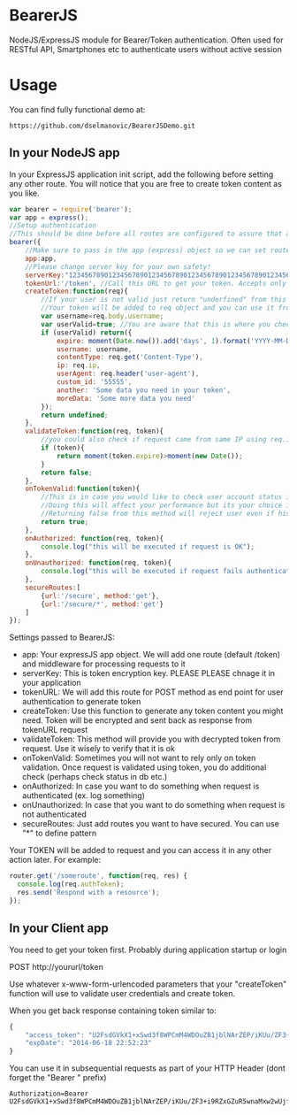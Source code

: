 BearerJS
========

NodeJS/ExpressJS module for Bearer/Token authentication.
Often used for RESTful API, Smartphones etc to authenticate users without active session

Usage
=====

You can find fully functional demo at:
```
https://github.com/dselmanovic/BearerJSDemo.git
```

In your NodeJS app
------------------
In your ExpressJS application init script, add the following before setting any other route. You will notice that you are free to create token content as you like.

```javascript
var bearer = require('bearer');
var app = express();
//Setup authentication
//This should be done before all routes are configured to assure that authorization will be first to execute
bearer({
    //Make sure to pass in the app (express) object so we can set routes
    app:app,
    //Please change server key for your own safety!
    serverKey:"12345678901234567890123456789012345678901234567890123456789012345678901234567890123456789012345678901234567890123456789012345678",
    tokenUrl:'/token', //Call this URL to get your token. Accepts only POST method
    createToken:function(req){
        //If your user is not valid just return "underfined" from this method.
        //Your token will be added to req object and you can use it from any method later
        var username=req.body.username;
        var userValid=true; //You are aware that this is where you check username/password in your DB, right!?
        if (userValid) return({
            expire: moment(Date.now()).add('days', 1).format('YYYY-MM-DD HH:mm:ss'),
            username: username,
            contentType: req.get('Content-Type'),
            ip: req.ip,
            userAgent: req.header('user-agent'),
            custom_id: '55555',
            another: 'Some data you need in your token',
            moreData: 'Some more data you need'
        });
        return undefined;
    },
    validateToken:function(req, token){
        //you could also check if request came from same IP using req.ip==token.ip for example
        if (token){
            return moment(token.expire)>moment(new Date());
        }
        return false;
    },
    onTokenValid:function(token){
        //This is in case you would like to check user account status in DB each time he attempts to do something.
        //Doing this will affect your performance but its your choice if you really need it
        //Returning false from this method will reject user even if his token is OK
        return true;
    },
    onAuthorized: function(req, token){
        console.log("this will be executed if request is OK");
    },
    onUnauthorized: function(req, token){
        console.log("this will be executed if request fails authentication");
    },
    secureRoutes:[
        {url:'/secure', method:'get'},
        {url:'/secure/*', method:'get'}
    ]
});
```

Settings passed to BearerJS:
* app: Your expressJS app object. We will add one route (default /token) and middleware for processing requests to it
* serverKey: This is token encryption key. PLEASE PLEASE chnage it in your application
* tokenURL: We will add this route for POST method as end point for user authentication to generate token
* createToken: Use this function to generate any token content you might need. Token will be encrypted and sent back as response from tokenURL request
* validateToken: This method will provide you with decrypted token from request. Use it wisely to verify that it is ok
* onTokenValid: Sometimes you will not want to rely only on token validation. Once request is validated using token, you do additional check (perhaps check status in db etc.)
* onAuthorized: In case you want to do something when request is authenticated (ex. log something)
* onUnauthorized: In case that you want to do something when request is not authenticated
* secureRoutes: Just add routes you want to have secured. You can use "*" to define pattern

Your TOKEN will be added to request and you can access it in any other action later. For example:

```javascript
router.get('/someroute', function(req, res) {
  console.log(req.authToken);
  res.send('Respond with a resource');
});
```

In your Client app
------------------
You need to get your token first. Probably during application startup or login

POST http://yoururl/token

Use whatever x-www-form-urlencoded parameters that your "createToken" function will use to validate user credentials and create token.

When you get back response containing token similar to:
```javascript
{
    "access_token": "U2FsdGVkX1+xSwd3f8WPCmM4WDOuZB1jblNArZEP/iKUu/ZF3+i9RZxGZuR5wnaMxw2wUjf4KbNQMjLderxDSTro2W9r7dbadltV+W1PbX3KTm5hbz4XYCdS7E4rlEALaKIBNyFyaBF9j8R+OpHEnddehW6pOAMfRmPPMqpfe20iIqdm3og+KZEU75qPXKZN04+XZGJFKpv557km0iF2KIBsYl4BrdeinJE4fU5wjvZMdv/C8u/hfRfFZZAGv9RC9TfEdD1HDvEynvtzwESuxdiqCOu6KPM4QoFTLHEo8Aj40WyoYEMFYPJOMI2fycej9SR5CcR/RJJFU6Q+IfKJ6cZIijpPnF6oYDqI/XbQYBV2fCEO3oTJeNxhaYpZaVBbRqV+AKasIGMonBK3rSeiHlPu9wLkfa6vZbDPqhKmZrAE6JrO8oaJJqogbu4TXu37Jw2qRLd0Z9IdZQT9EjjJPUJTfSljbM5YS3mLTfn+pjQ=",
    "expDate": "2014-06-18 22:52:23"
}
```

You can use it in subsequential requests as part of your HTTP Header (dont forget the "Bearer " prefix)

```
Authorization=Bearer U2FsdGVkX1+xSwd3f8WPCmM4WDOuZB1jblNArZEP/iKUu/ZF3+i9RZxGZuR5wnaMxw2wUjf4KbNQMjLderxDSTro2W9r7dbadltV+W1PbX3KTm5hbz4XYCdS7E4rlEALaKIBNyFyaBF9j8R+OpHEnddehW6pOAMfRmPPMqpfe20iIqdm3og+KZEU75qPXKZN04+XZGJFKpv557km0iF2KIBsYl4BrdeinJE4fU5wjvZMdv/C8u/hfRfFZZAGv9RC9TfEdD1HDvEynvtzwESuxdiqCOu6KPM4QoFTLHEo8Aj40WyoYEMFYPJOMI2fycej9SR5CcR/RJJFU6Q+IfKJ6cZIijpPnF6oYDqI/XbQYBV2fCEO3oTJeNxhaYpZaVBbRqV+AKasIGMonBK3rSeiHlPu9wLkfa6vZbDPqhKmZrAE6JrO8oaJJqogbu4TXu37Jw2qRLd0Z9IdZQT9EjjJPUJTfSljbM5YS3mLTfn+pjQ=
```



